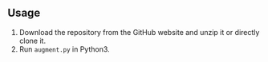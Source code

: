 
## Usage
1. Download the repository from the GitHub website and unzip it or directly clone it. 
2. Run `augment.py` in Python3. 

